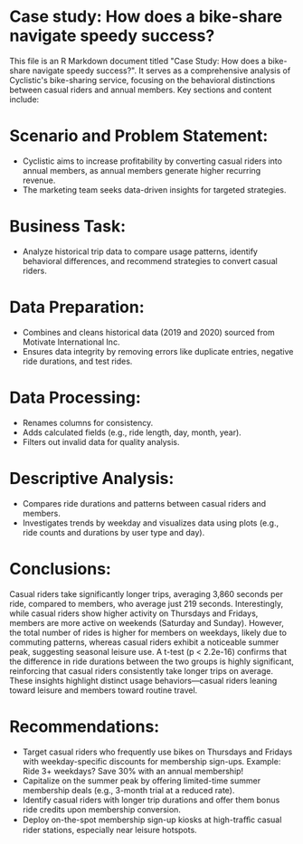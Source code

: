 # Case study: How does a bike-share navigate speedy success?

This file is an R Markdown document titled "Case Study: How does a bike-share navigate speedy success?". It serves as a comprehensive analysis of Cyclistic's bike-sharing service, focusing on the behavioral distinctions between casual riders and annual members. Key sections and content include:

# Scenario and Problem Statement:

  - Cyclistic aims to increase profitability by converting casual riders into annual members, as annual members generate higher recurring revenue.
  - The marketing team seeks data-driven insights for targeted strategies.

# Business Task:

  - Analyze historical trip data to compare usage patterns, identify behavioral differences, and recommend strategies to convert casual riders.

# Data Preparation:

  - Combines and cleans historical data (2019 and 2020) sourced from Motivate International Inc.
  - Ensures data integrity by removing errors like duplicate entries, negative ride durations, and test rides.

# Data Processing:

  - Renames columns for consistency.
  - Adds calculated fields (e.g., ride length, day, month, year).
  - Filters out invalid data for quality analysis.

# Descriptive Analysis:

  - Compares ride durations and patterns between casual riders and members.
  - Investigates trends by weekday and visualizes data using plots (e.g., ride counts and durations by user type and day).

# Conclusions:

Casual riders take significantly longer trips, averaging 3,860 seconds per ride, compared to members, who average just 219 seconds. Interestingly, while casual riders show higher activity on Thursdays and Fridays, members are more active on weekends (Saturday and Sunday). However, the total number of rides is higher for members on weekdays, likely due to commuting patterns, whereas casual riders exhibit a noticeable summer peak, suggesting seasonal leisure use. A t-test (p < 2.2e-16) confirms that the difference in ride durations between the two groups is highly significant, reinforcing that casual riders consistently take longer trips on average. These insights highlight distinct usage behaviors—casual riders leaning toward leisure and members toward routine travel.

# Recommendations:

  - Target casual riders who frequently use bikes on Thursdays and Fridays with weekday-specific discounts for membership sign-ups. Example: Ride 3+ weekdays? Save 30% with an annual membership!
  - Capitalize on the summer peak by offering limited-time summer membership deals (e.g., 3-month trial at a reduced rate).
  - Identify casual riders with longer trip durations and offer them bonus ride credits upon membership conversion.
  - Deploy on-the-spot membership sign-up kiosks at high-traﬀic casual rider stations, especially near leisure hotspots.
